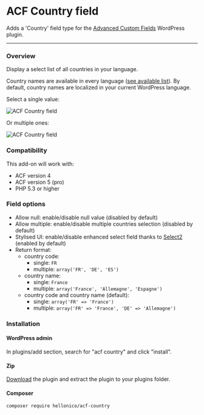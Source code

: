 # ACF Country field

Adds a 'Country' field type for the [Advanced Custom Fields](http://wordpress.org/extend/plugins/advanced-custom-fields/) WordPress plugin.

-----------------------

### Overview

Display a select list of all countries in your language.

Country names are available in every language ([see available list](https://github.com/umpirsky/country-list/tree/master/data)). By default, country names are localized in your current WordPress language.

Select a single value:

![ACF Country field](https://dl.dropboxusercontent.com/u/54390968/dev/acf-country_single.png)

Or multiple ones:

![ACF Country field](https://dl.dropboxusercontent.com/u/54390968/dev/acf-country_multiple.png)

### Compatibility

This add-on will work with:

* ACF version 4
* ACF version 5 (pro)
* PHP 5.3 or higher

### Field options

* Allow null: enable/disable null value (disabled by default)
* Allow multiple: enable/disable multiple countries selection (disabled by default)
* Stylised UI: enable/disable enhanced select field thanks to [Select2](https://select2.github.io/) (enabled by default)
* Return format: 
	* country code:
		* single: `FR`
		* multiple: `array('FR', 'DE', 'ES')`
	* country name:
		* single: `France`
		* multiple: `array('France', 'Allemagne', 'Espagne')`
	* country code and country name (default):
		* single: `array('FR' => 'France')`
		* multiple: `array('FR' => 'France', 'DE' => 'Allemagne')`

### Installation

#### WordPress admin

In plugins/add section, search for "acf country" and click "install".

#### Zip

[Download](https://github.com/nlemoine/acf-country/archive/master.zip) the plugin and extract the plugin to your plugins folder.

#### Composer

```bash
composer require hellonico/acf-country
```
